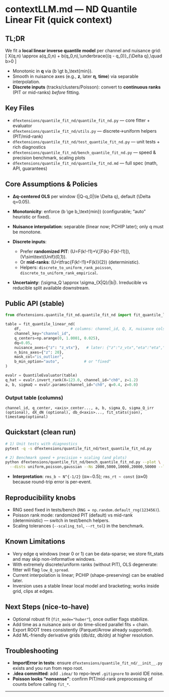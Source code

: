 # contextLLM.md — ND Quantile Linear Fit (quick context)

## TL;DR

We fit a **local linear inverse quantile model** per channel and nuisance grid:
[
X(q,n) \approx a(q_0,n) + b(q_0,n),\underbrace{(q - q_0)}_{\Delta q},\quad b>0
]

* Monotonic in **q** via (b \gt b_\text{min}).
* Smooth in nuisance axes (e.g., **z**, later **η**, **time**) via separable interpolation.
* **Discrete inputs** (tracks/clusters/Poisson): convert to **continuous ranks** (PIT or mid-ranks) *before* fitting.

## Key Files

* `dfextensions/quantile_fit_nd/quantile_fit_nd.py` — core fitter + evaluator
* `dfextensions/quantile_fit_nd/utils.py` — discrete→uniform helpers (PIT/mid-rank)
* `dfextensions/quantile_fit_nd/test_quantile_fit_nd.py` — unit tests + rich diagnostics
* `dfextensions/quantile_fit_nd/bench_quantile_fit_nd.py` — speed & precision benchmark, scaling plots
* `dfextensions/quantile_fit_nd/quantile_fit_nd.md` — full spec (math, API, guarantees)

## Core Assumptions & Policies

* **Δq-centered OLS** per window (|Q-q_0|\le \Delta q), default (\Delta q=0.05).
* **Monotonicity**: enforce (b \ge b_\text{min}) (configurable; “auto” heuristic or fixed).
* **Nuisance interpolation**: separable (linear now; PCHIP later); only q must be monotone.
* **Discrete inputs**:

    * Prefer **randomized PIT**: (U=F(k!-!1)+V,[F(k)-F(k!-!1)]), (V\sim\text{Unif}(0,1)).
    * Or **mid-ranks**: (U=\tfrac{F(k!-!1)+F(k)}{2}) (deterministic).
    * Helpers: `discrete_to_uniform_rank_poisson`, `discrete_to_uniform_rank_empirical`.
* **Uncertainty**: (\sigma_Q \approx \sigma_{X|Q}/|b|). Irreducible vs reducible split available downstream.

## Public API (stable)

```python
from dfextensions.quantile_fit_nd.quantile_fit_nd import fit_quantile_linear_nd, QuantileEvaluator

table = fit_quantile_linear_nd(
    df,                      # columns: channel_id, Q, X, nuisance cols (e.g. z_vtx), is_outlier (optional)
    channel_key="channel_id",
    q_centers=np.arange(0, 1.0001, 0.025),
    dq=0.05,
    nuisance_axes={"z": "z_vtx"},   # later: {"z":"z_vtx","eta":"eta","time":"timestamp"}
    n_bins_axes={"z": 20},
    mask_col="is_outlier",
    b_min_option="auto",           # or "fixed"
)

evalr = QuantileEvaluator(table)
q_hat = evalr.invert_rank(X=123.0, channel_id="ch0", z=1.2)
a, b, sigmaQ = evalr.params(channel_id="ch0", q=0.4, z=0.0)
```

### Output table (columns)

`channel_id, q_center, <axis>_center..., a, b, sigma_Q, sigma_Q_irr (optional), dX_dN (optional), db_d<axis>..., fit_stats(json), timestamp(optional)`

## Quickstart (clean run)

```bash
# 1) Unit tests with diagnostics
pytest -q -s dfextensions/quantile_fit_nd/test_quantile_fit_nd.py

# 2) Benchmark speed + precision + scaling (and plots)
python dfextensions/quantile_fit_nd/bench_quantile_fit_nd.py --plot \
  --dists uniform,poisson,gaussian --Ns 2000,5000,10000,20000,50000 --lam 50
```

* **Interpretation**: `rms_b ~ N^{-1/2}` (α≈−0.5); `rms_rt ~ const` (α≈0) because round-trip error is per-event.

## Reproducibility knobs

* RNG seed fixed in tests/bench (`RNG = np.random.default_rng(123456)`).
* Poisson rank mode: randomized PIT (default) vs mid-rank (deterministic) — switch in test/bench helpers.
* Scaling tolerances (`--scaling_tol`, `--rt_tol`) in the benchmark.

## Known Limitations

* Very edge q windows (near 0 or 1) can be data-sparse; we store fit_stats and may skip non-informative windows.
* With extremely discrete/uniform ranks (without PIT), OLS degenerate: fitter will flag `low_Q_spread`.
* Current interpolation is linear; PCHIP (shape-preserving) can be enabled later.
* Inversion uses a stable linear local model and bracketing; works inside grid, clips at edges.

## Next Steps (nice-to-have)

* Optional robust fit (`fit_mode="huber"`), once outlier flags stabilize.
* Add time as a nuisance axis or do time-sliced parallel fits + chain.
* Export ROOT trees consistently (Parquet/Arrow already supported).
* Add ML-friendly derivative grids (db/dz, db/dη) at higher resolution.

## Troubleshooting

* **ImportError in tests**: ensure `dfextensions/quantile_fit_nd/__init__.py` exists and you run from repo root.
* **.idea committed**: add `.idea/` to repo-level `.gitignore` to avoid IDE noise.
* **Poisson looks “nonsense”**: confirm PIT/mid-rank preprocessing of counts before calling `fit_*`.

---

